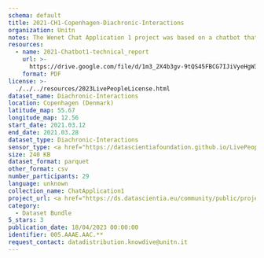 ```yaml
---
schema: default
title: 2021-CH1-Copenhagen-Diachronic-Interactions
organization: Unitn
notes: The Wenet Chat Application 1 project was based on a chatbot that collected questions and answers from university students in Italy, Denmark, Paraguay, the United Kingdom, and Mongolia. It was conducted in March and June 2021 to improve the knowledge about students' lives to promote the design of better and more targeted technology and support tools for students. It was a European Union WeNet Horizon 2020-funded project with the overall goal of developing a diversity-aware, machine-mediated paradigm for social interactions. Data was collected with a Telegram App and the i-Log Application. Some of the data collected included the respondent's career information (department, study course, study year,) and demographics (age, gender'). Questions were sent on the Telegram App and user answers were recorded, the i-Log App recorded sensor data (such as location, accelerometer) from the user device. This data was collected in three phases, the first phase entailed interacting with the Telegram App Ask4Help, and sensor data was also collected during this phase. The second phase involved respondents answering a questionnaire, and in the third phase, they participated in a focus group to provide feedback.
resources:
  - name: 2021-Chatbot1-technical_report
    url: >-
      https://drive.google.com/file/d/1m3_2X4b3gv-9tQS45FBCG7IJiVyeHgW3/view?usp=sharing
    format: PDF
license: >-
  ./../../resources/2023LivePeopleLicense.html
dataset_name: Diachronic-Interactions
location: Copenhagen (Denmark)
latitude_map: 55.67
longitude_map: 12.56
start_date: 2021.03.12
end_date: 2021.03.28
dataset_type: Diachronic-Interactions
sensor_type: <a href="https://datascientiafoundation.github.io/LivePeople/datasets/2021-CH1-Copenhagen-Chat/"> Chat</a>
size: 240 KB
dataset_format: parquet
other_format: csv
number_participants: 29
language: unknown
collection_name: ChatApplication1
project_url: <a href="https://ds.datascientia.eu/community/public/projects/79f97076-9632-483a-b420-e68887ef8eb4">https://ds.datascientia.eu/community/public/projects/79f97076-9632-483a-b420-e68887ef8eb4</a>
category:
  - Dataset Bundle
5_stars: 3
publication_date: 18/04/2023 00:00:00
identifier: 005.AAAE.AAC.**
request_contact: datadistribution.knowdive@unitn.it
---
```

